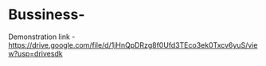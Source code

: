 # Bussiness-
Demonstration link - https://drive.google.com/file/d/1jHnQpDRzg8f0Ufd3TEco3ek0Txcv6yuS/view?usp=drivesdk
